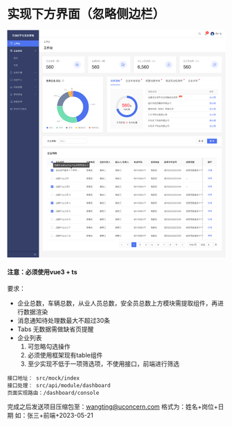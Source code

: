 
# 实现下方界面（忽略侧边栏）

<img src="./src/assets/image/img.png" alt="Pear Admin Ant Version">


#### 注意：必须使用vue3 + ts 

要求：
- 企业总数，车辆总数，从业人员总数，安全员总数上方模块需提取组件，再进行数据渲染
- 消息通知待处理数最大不超过30条
- Tabs 无数据需做缺省页提醒
- 企业列表
    1. 可忽略勾选操作
    2. 必须使用框架现有table组件
    3. 至少实现不低于一项筛选项，不使用接口，前端进行筛选
```
接口地址： src/mock/index
接口处理： src/api/module/dashboard
页面实现路由：/dashboard/console
```

完成之后发送项目压缩包至：wangting@uconcern.com 格式为：姓名+岗位+日期 如：张三+前端+2023-05-21

